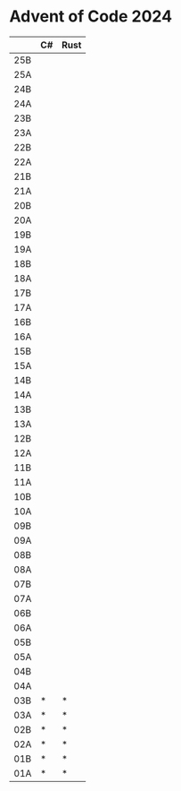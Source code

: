 # Advent of Code 2024

|     | C#  | Rust |
| --- | --- | ---- |
| 25B |     |      |
| 25A |     |      |
| 24B |     |      |
| 24A |     |      |
| 23B |     |      |
| 23A |     |      |
| 22B |     |      |
| 22A |     |      |
| 21B |     |      |
| 21A |     |      |
| 20B |     |      |
| 20A |     |      |
| 19B |     |      |
| 19A |     |      |
| 18B |     |      |
| 18A |     |      |
| 17B |     |      |
| 17A |     |      |
| 16B |     |      |
| 16A |     |      |
| 15B |     |      |
| 15A |     |      |
| 14B |     |      |
| 14A |     |      |
| 13B |     |      |
| 13A |     |      |
| 12B |     |      |
| 12A |     |      |
| 11B |     |      |
| 11A |     |      |
| 10B |     |      |
| 10A |     |      |
| 09B |     |      |
| 09A |     |      |
| 08B |     |      |
| 08A |     |      |
| 07B |     |      |
| 07A |     |      |
| 06B |     |      |
| 06A |     |      |
| 05B |     |      |
| 05A |     |      |
| 04B |     |      |
| 04A |     |      |
| 03B | \*  | \*   |
| 03A | \*  | \*   |
| 02B | \*  | \*   |
| 02A | \*  | \*   |
| 01B | \*  | \*   |
| 01A | \*  | \*   |

